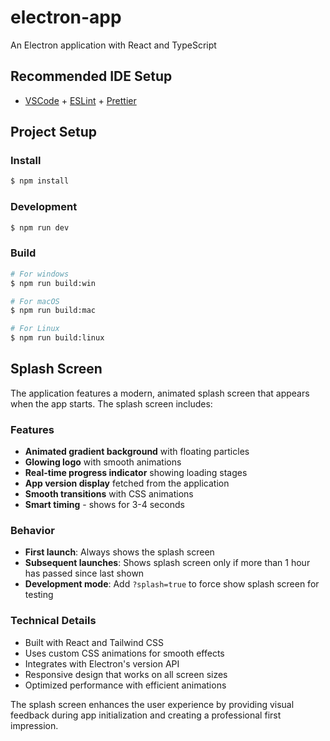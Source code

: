 # electron-app

An Electron application with React and TypeScript

## Recommended IDE Setup

- [VSCode](https://code.visualstudio.com/) + [ESLint](https://marketplace.visualstudio.com/items?itemName=dbaeumer.vscode-eslint) + [Prettier](https://marketplace.visualstudio.com/items?itemName=esbenp.prettier-vscode)

## Project Setup

### Install

```bash
$ npm install
```

### Development

```bash
$ npm run dev
```

### Build

```bash
# For windows
$ npm run build:win

# For macOS
$ npm run build:mac

# For Linux
$ npm run build:linux
```

## Splash Screen

The application features a modern, animated splash screen that appears when the app starts. The splash screen includes:

### Features
- **Animated gradient background** with floating particles
- **Glowing logo** with smooth animations
- **Real-time progress indicator** showing loading stages
- **App version display** fetched from the application
- **Smooth transitions** with CSS animations
- **Smart timing** - shows for 3-4 seconds

### Behavior
- **First launch**: Always shows the splash screen
- **Subsequent launches**: Shows splash screen only if more than 1 hour has passed since last shown
- **Development mode**: Add `?splash=true` to force show splash screen for testing

### Technical Details
- Built with React and Tailwind CSS
- Uses custom CSS animations for smooth effects
- Integrates with Electron's version API
- Responsive design that works on all screen sizes
- Optimized performance with efficient animations

The splash screen enhances the user experience by providing visual feedback during app initialization and creating a professional first impression.
